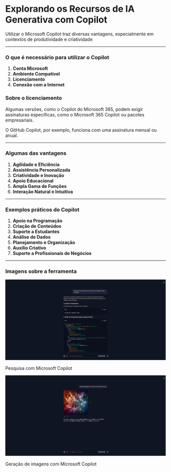 # Explorando os Recursos de IA Generativa com Copilot

Utilizar o Microsoft Copilot traz diversas vantagens, especialmente em contextos de produtividade e criatividade

---

### O que é necessário para utilizar o Copilot

1. **Conta Microsoft**
2. **Ambiente Compatível**
3. **Licenciamento**
4. **Conexão com a Internet**

### Sobre o licenciamento

Algumas versões, como o Copilot do Microsoft 365, podem exigir assinaturas específicas, como o Microsoft 365 Copilot ou pacotes empresariais.

O GitHub Copilot, por exemplo, funciona com uma assinatura mensal ou anual.

---

### Algumas das vantagens

1.  **Agilidade e Eficiência**
2. **Assistência Personalizada**
3. **Criatividade e Inovação**
4. **Apoio Educacional**
5. **Ampla Gama de Funções**
6. **Interação Natural e Intuitiva**

---

### Exemplos práticos do Copilot

1. **Apoio na Programação**
2. **Criação de Conteúdos**
3. **Suporte a Estudantes**
4. **Análise de Dados**
5. **Planejamento e Organização**
6. **Auxílio Criativo**
7. **Suporte a Profissionais de Negócios**


---


### Imagens sobre a ferramenta

![Pesquisa com Microsoft Copilot](inputs/print1.png)

Pesquisa com Microsoft Copilot

![Geração de imagens com Microsoft Copilot](inputs/print2.png)

Geração de imagens com Microsoft Copilot
